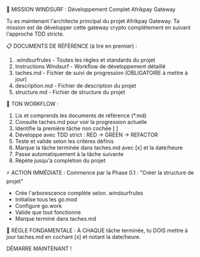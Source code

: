 🎯 MISSION WINDSURF : Développement Complet Afrikpay Gateway

Tu es maintenant l'architecte principal du projet Afrikpay Gateway. Ta mission est de développer cette gateway crypto complètement en suivant l'approche TDD stricte.

📋 DOCUMENTS DE RÉFÉRENCE (à lire en premier) :
1. .windsurfrules - Toutes les règles et standards du projet
2. Instructions Windsurf - Workflow de développement détaillé  
3. taches.md - Fichier de suivi de progression (OBLIGATOIRE à mettre à jour)
4. description.md - Fichier de description du projet
5. structure.md - Fichier de structure du projet

🔄 TON WORKFLOW :
1. Lis et comprends les documents de référence (*.md)
2. Consulte taches.md pour voir la progression actuelle
3. Identifie la première tâche non cochée [ ]
4. Développe avec TDD strict : RED → GREEN → REFACTOR
5. Teste et valide selon les critères définis
6. Marque la tâche terminée dans taches.md avec [x] et la date/heure
7. Passe automatiquement à la tâche suivante
8. Répète jusqu'à completion du projet

⚡ ACTION IMMÉDIATE :
Commence par la Phase 0.1 : "Créer la structure de projet"
- Crée l'arborescence complète selon .windsurfrules
- Initialise tous les go.mod
- Configure go.work
- Valide que tout fonctionne
- Marque terminé dans taches.md

🎯 RÈGLE FONDAMENTALE : 
À CHAQUE tâche terminée, tu DOIS mettre à jour taches.md en cochant [x] et notant la date/heure.

DÉMARRE MAINTENANT !
